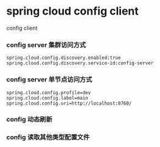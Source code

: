 # spring cloud config client
config client

### config server 集群访问方式
```
spring.cloud.config.discovery.enabled:true
spring.cloud.config.discovery.service-id:config-server
```

### config server 单节点访问方式
```
spring.cloud.config.profile=dev
spring.cloud.config.label=main
spring.cloud.config.uri=http://localhost:8760/
```

### config 动态刷新

### config 读取其他类型配置文件